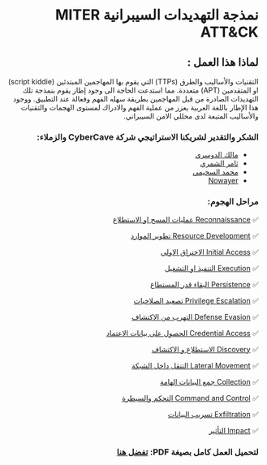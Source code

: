 
<div dir="rtl" align='right'>
  
  # نمذجة التهديدات السيبرانية MITER ATT&CK
  
  ## لماذا هذا العمل : 
  
التقنيات والأساليب والطرق (TTPs) التي يقوم بها المهاجمين المبتدئين (script kiddie) او المتقدمين (APT) متعددة. مما استدعت الحاجة الى وجود إطار يقوم بنمذجة تلك التهديدات الصادرة من قبل المهاجمين بطريقة سهله الفهم وفعالة عند التطبيق. ووجود هذا الإطار باللغة العربية يعزز من عملية الفهم والادراك لمستوى الهجمات والتقنيات والأساليب المتبعة لدى محللي الامن السيبراني.
   
 ### الشكر والتقدير لشريكنا الاستراتيجي شركة CyberCave والزملاء: 

-	[مالك الدوسري](https://twitter.com/malajab) 
-	[ثامر الشمري](https://twitter.com/t44t_)  
-	[محمد السحيمي](https://twitter.com/msuhaymi) 
-	[Nowayer](https://github.com/NowayerM) 




### مراحل الهجوم:  

✅  [Reconnaissance  عمليات المسح او الاستطلاع ](/MITRE-ATT&CK-AR/Reconnaissance.md)

✅  [Resource Development  تطوير الموارد](/MITRE-ATT&CK-AR/Resource-Development.md)

✅  [Initial Access الاختراق الاولي](/MITRE-ATT&CK-AR/Initial-Access.md)

✅  [Execution التنفيذ او التشغيل](/MITRE-ATT&CK-AR/Execution.md)

✅  [Persistence البقاء قدر المستطاع ](/MITRE-ATT&CK-AR/Persistence.md)

✅  [Privilege Escalation تصعيد الصلاحيات](/MITRE-ATT&CK-AR/Privilege-Escalation.md)

✅  [Defense Evasion التهرب من الاكتشاف](/MITRE-ATT&CK-AR/Defense-Evasion.md)

✅  [Credential Access الحصول على بيانات الاعتماد](/MITRE-ATT&CK-AR/Credential-Access.md)

✅  [Discovery الاستطلاع و الاكتشاف](/MITRE-ATT&CK-AR/Discovery.md)

✅  [Lateral Movement التنقل داخل الشبكة](/MITRE-ATT&CK-AR/Lateral-Movement.md)

✅  [Collection جمع البيانات الهامة](/MITRE-ATT&CK-AR/Collection.md)

✅  [Command and Control التحكم والسيطرة](/MITRE-ATT&CK-AR/Command-and-Control.md)

✅  [Exfiltration تسريب البيانات](/MITRE-ATT&CK-AR/Exfiltration.md)

✅  [Impact التأثير](/MITRE-ATT&CK-AR/Impact.md)

### لتحميل العمل كامل بصيغة PDF: [تفضل هنا](/MITRE-ATT%26CK-AR/MITRE%20ATT%26CK-AR.pdf)
